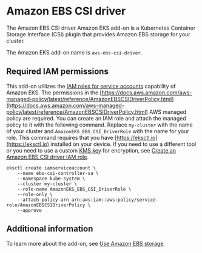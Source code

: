 # Amazon EBS CSI driver<a name="add-ons-aws-ebs-csi-driver"></a>

The Amazon EBS CSI driver Amazon EKS add\-on is a Kubernetes Container Storage Interface \(CSI\) plugin that provides Amazon EBS storage for your cluster\.

The Amazon EKS add\-on name is `aws-ebs-csi-driver`\.

## Required IAM permissions<a name="add-ons-aws-ebs-csi-driver-iam-permissions"></a>

This add\-on utilizes the [IAM roles for service accounts](iam-roles-for-service-accounts.md#iam-roles-for-service-accounts.title) capability of Amazon EKS\. The permissions in the [https://docs.aws.amazon.com/aws-managed-policy/latest/reference/AmazonEBSCSIDriverPolicy.html](https://docs.aws.amazon.com/aws-managed-policy/latest/reference/AmazonEBSCSIDriverPolicy.html) AWS managed policy are required\. You can create an IAM role and attach the managed policy to it with the following command\. Replace `my-cluster` with the name of your cluster and `AmazonEKS_EBS_CSI_DriverRole` with the name for your role\. This command requires that you have [https://eksctl.io](https://eksctl.io) installed on your device\. If you need to use a different tool or you need to use a custom [KMS key](https://aws.amazon.com/kms/) for encryption, see [Create an Amazon EBS CSI driver IAM role](csi-iam-role.md)\.

```
eksctl create iamserviceaccount \
    --name ebs-csi-controller-sa \
    --namespace kube-system \
    --cluster my-cluster \
    --role-name AmazonEKS_EBS_CSI_DriverRole \
    --role-only \
    --attach-policy-arn arn:aws:iam::aws:policy/service-role/AmazonEBSCSIDriverPolicy \
    --approve
```

## Additional information<a name="add-ons-aws-ebs-csi-driver-information"></a>

To learn more about the add\-on, see [Use Amazon EBS storage](ebs-csi.md)\.